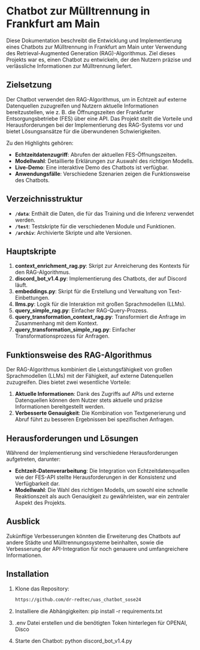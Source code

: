 # Chatbot zur Mülltrennung in Frankfurt am Main

Diese Dokumentation beschreibt die Entwicklung und Implementierung eines Chatbots zur Mülltrennung in Frankfurt am Main unter Verwendung des Retrieval-Augmented Generation (RAG)-Algorithmus. Ziel dieses Projekts war es, einen Chatbot zu entwickeln, der den Nutzern präzise und verlässliche Informationen zur Mülltrennung liefert.

## Zielsetzung

Der Chatbot verwendet den RAG-Algorithmus, um in Echtzeit auf externe Datenquellen zuzugreifen und Nutzern aktuelle Informationen bereitzustellen, wie z. B. die Öffnungszeiten der Frankfurter Entsorgungsbetriebe (FES) über eine API. Das Projekt stellt die Vorteile und Herausforderungen bei der Implementierung des RAG-Systems vor und bietet Lösungsansätze für die überwundenen Schwierigkeiten. 

Zu den Highlights gehören:
- **Echtzeitdatenzugriff**: Abrufen der aktuellen FES-Öffnungszeiten.
- **Modellwahl**: Detaillierte Erklärungen zur Auswahl des richtigen Modells.
- **Live-Demo**: Eine interaktive Demo des Chatbots ist verfügbar.
- **Anwendungsfälle**: Verschiedene Szenarien zeigen die Funktionsweise des Chatbots.

## Verzeichnisstruktur

- **`/data`**: Enthält die Daten, die für das Training und die Inferenz verwendet werden.
- **`/test`**: Testskripte für die verschiedenen Module und Funktionen.
- **`/archiv`**: Archivierte Skripte und alte Versionen.

## Hauptskripte

1. **context_enrichment_rag.py**: Skript zur Anreicherung des Kontexts für den RAG-Algorithmus.
2. **discord_bot_v1.4.py**: Implementierung des Chatbots, der auf Discord läuft.
3. **embeddings.py**: Skript für die Erstellung und Verwaltung von Text-Einbettungen.
4. **llms.py**: Logik für die Interaktion mit großen Sprachmodellen (LLMs).
5. **query_simple_rag.py**: Einfacher RAG-Query-Prozess.
6. **query_transformation_context_rag.py**: Transformiert die Anfrage im Zusammenhang mit dem Kontext.
7. **query_transformation_simple_rag.py**: Einfacher Transformationsprozess für Anfragen.

## Funktionsweise des RAG-Algorithmus

Der RAG-Algorithmus kombiniert die Leistungsfähigkeit von großen Sprachmodellen (LLMs) mit der Fähigkeit, auf externe Datenquellen zuzugreifen. Dies bietet zwei wesentliche Vorteile:
1. **Aktuelle Informationen**: Dank des Zugriffs auf APIs und externe Datenquellen können dem Nutzer stets aktuelle und präzise Informationen bereitgestellt werden.
2. **Verbesserte Genauigkeit**: Die Kombination von Textgenerierung und Abruf führt zu besseren Ergebnissen bei spezifischen Anfragen.

## Herausforderungen und Lösungen

Während der Implementierung sind verschiedene Herausforderungen aufgetreten, darunter:
- **Echtzeit-Datenverarbeitung**: Die Integration von Echtzeitdatenquellen wie der FES-API stellte Herausforderungen in der Konsistenz und Verfügbarkeit dar.
- **Modellwahl**: Die Wahl des richtigen Modells, um sowohl eine schnelle Reaktionszeit als auch Genauigkeit zu gewährleisten, war ein zentraler Aspekt des Projekts.

## Ausblick

Zukünftige Verbesserungen könnten die Erweiterung des Chatbots auf andere Städte und Mülltrennungssysteme beinhalten, sowie die Verbesserung der API-Integration für noch genauere und umfangreichere Informationen.

## Installation

1. Klone das Repository:
   ```bash
   https://github.com/dr-redtec/uas_chatbot_sose24

2.	Installiere die Abhängigkeiten:
    pip install -r requirements.txt

3.  .env Datei erstellen und die benötigten Token hinterlegen für OPENAI, Disco

4.	Starte den Chatbot:
    python discord_bot_v1.4.py